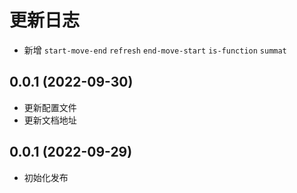 # 更新日志

- 新增 `start-move-end` `refresh` `end-move-start` `is-function` `summat`

## 0.0.1 (2022-09-30)

- 更新配置文件
- 更新文档地址

## 0.0.1 (2022-09-29)

- 初始化发布
